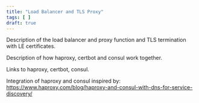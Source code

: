 ```yaml
---
title: "Load Balancer and TLS Proxy"
tags: [ ]
draft: true
---
```


Description of the load balancer and proxy function and TLS termination with LE certificates.

Description of how haproxy, certbot and consul work together.

Links to haproxy, certbot, consul.

Integration of haproxy and consul inspired by: https://www.haproxy.com/blog/haproxy-and-consul-with-dns-for-service-discovery/
